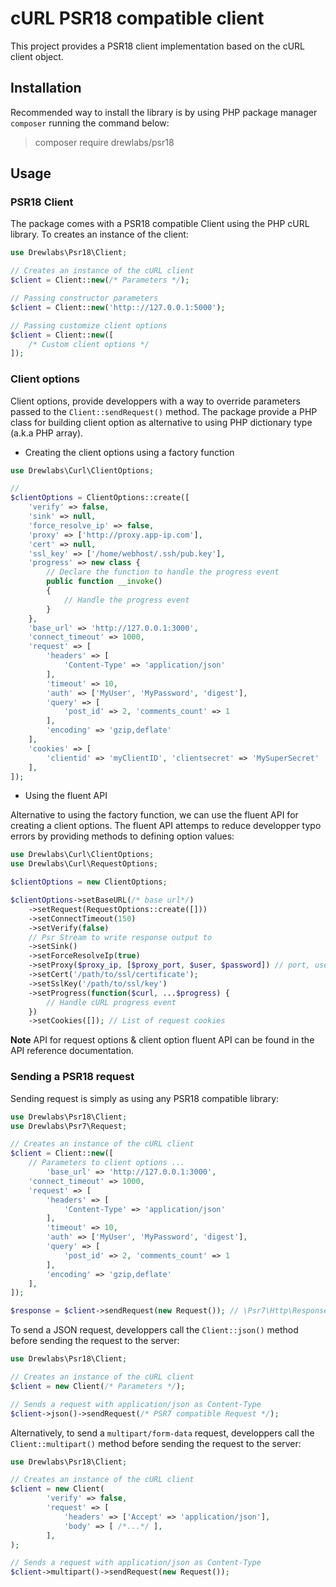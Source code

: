 # cURL PSR18 compatible client

This project provides a PSR18 client implementation based on the cURL client object.

## Installation

Recommended way to install the library is by using PHP package manager `composer` running the command below:

> composer require drewlabs/psr18

## Usage

### PSR18 Client

The package comes with a PSR18 compatible Client using the PHP cURL library. To creates an instance of the client:

```php
use Drewlabs\Psr18\Client;

// Creates an instance of the cURL client
$client = Client::new(/* Parameters */);

// Passing constructor parameters
$client = Client::new('http:://127.0.0.1:5000');

// Passing customize client options
$client = Client::new([
    /* Custom client options */
]);
```

### Client options

Client options, provide developpers with a way to override parameters passed to the `Client::sendRequest()` method. The package provide a PHP class for building client option as alternative to using PHP dictionary type (a.k.a PHP array).

- Creating the client options using a factory function

```php
use Drewlabs\Curl\ClientOptions;

//
$clientOptions = ClientOptions::create([
    'verify' => false,
    'sink' => null,
    'force_resolve_ip' => false,
    'proxy' => ['http://proxy.app-ip.com'],
    'cert' => null,
    'ssl_key' => ['/home/webhost/.ssh/pub.key'],
    'progress' => new class {
        // Declare the function to handle the progress event
        public function __invoke()
        {
            // Handle the progress event
        }
    },
    'base_url' => 'http://127.0.0.1:3000',
    'connect_timeout' => 1000,
    'request' => [
        'headers' => [
            'Content-Type' => 'application/json'
        ],
        'timeout' => 10,
        'auth' => ['MyUser', 'MyPassword', 'digest'],
        'query' => [
            'post_id' => 2, 'comments_count' => 1
        ],
        'encoding' => 'gzip,deflate'
    ],
    'cookies' => [
        'clientid' => 'myClientID', 'clientsecret' => 'MySuperSecret'
    ],
]);
```

- Using the fluent API

Alternative to using the factory function, we can use the fluent API for creating a client options. The fluent API attemps to reduce developper typo errors by providing methods to defining option values:

```php
use Drewlabs\Curl\ClientOptions;
use Drewlabs\Curl\RequestOptions;

$clientOptions = new ClientOptions;

$clientOptions->setBaseURL(/* base url*/)
    ->setRequest(RequestOptions::create([]))
    ->setConnectTimeout(150)
    ->setVerify(false)
    // Psr Stream to write response output to
    ->setSink()
    ->setForceResolveIp(true)
    ->setProxy($proxy_ip, [$proxy_port, $user, $password]) // port, user & password are optional depending on the proxy configuration
    ->setCert('/path/to/ssl/certificate');
    ->setSslKey('/path/to/ssl/key')
    ->setProgress(function($curl, ...$progress) {
        // Handle cURL progress event
    })
    ->setCookies([]); // List of request cookies

```

**Note**
API for request options & client option fluent API can be found in the API reference documentation.

### Sending a PSR18 request

Sending request is simply as using any PSR18 compatible library:

```php
use Drewlabs\Psr18\Client;
use Drewlabs\Psr7\Request;

// Creates an instance of the cURL client
$client = Client::new([
    // Parameters to client options ...
        'base_url' => 'http://127.0.0.1:3000',
    'connect_timeout' => 1000,
    'request' => [
        'headers' => [
            'Content-Type' => 'application/json'
        ],
        'timeout' => 10,
        'auth' => ['MyUser', 'MyPassword', 'digest'],
        'query' => [
            'post_id' => 2, 'comments_count' => 1
        ],
        'encoding' => 'gzip,deflate'
    ],
]);

$response = $client->sendRequest(new Request()); // \Psr7\Http\ResponseInterface
```

To send a JSON request, developpers call the `Client::json()` method before sending the request to the server:

```php
use Drewlabs\Psr18\Client;

// Creates an instance of the cURL client
$client = new Client(/* Parameters */);

// Sends a request with application/json as Content-Type
$client->json()->sendRequest(/* PSR7 compatible Request */);
```

Alternatively, to send a `multipart/form-data` request, developpers call the `Client::multipart()` method before sending the request to the server:

```php
use Drewlabs\Psr18\Client;

// Creates an instance of the cURL client
$client = new Client(
        'verify' => false,
        'request' => [
            'headers' => ['Accept' => 'application/json'],
            'body' => [ /*...*/ ],
        ],
);

// Sends a request with application/json as Content-Type
$client->multipart()->sendRequest(new Request());
```
